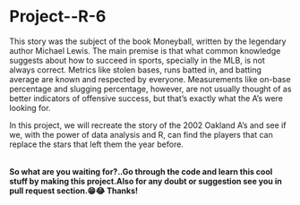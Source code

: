 # Project--R-6

<table>

  This story was the subject of the book Moneyball, written by the legendary author Michael Lewis. The main premise is that what common knowledge suggests about how to succeed in sports, specially in the MLB, is not always correct. Metrics like stolen bases, runs batted in, and batting average are known and respected by everyone. Measurements like on-base percentage and slugging percentage, however, are not usually thought of as better indicators of offensive success, but that’s exactly what the A’s were looking for.

In this project, we will recreate the story of the 2002 Oakland A’s and see if we, with the power of data analysis and R, can find the players that can replace the stars that left them the year before.</br>

</table>


**So what are you waiting for?..Go through the code and learn this cool stuff by making this project.Also for any doubt or suggestion see you in pull request section.😁😂 Thanks!**
